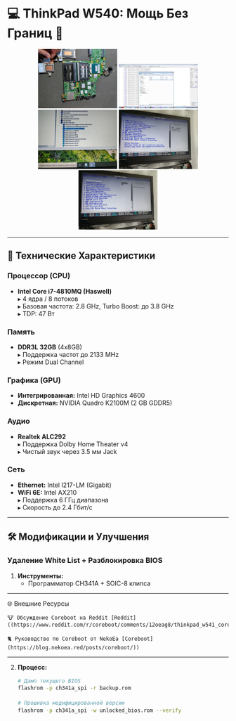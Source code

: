 # 💻 ThinkPad W540: Мощь Без Границ 🚀

<div align="center">
  <img src="images/IMG-20241220-WA0000.jpg" width="180">
  <img src="images/IMG-20241217-WA0004.jpg" width="180">
  <img src="images/IMG-20241219-WA0006.jpg" width="180" alt="Модуль Intel AX210">
  <img src="images/IMG-20241219-WA0004.jpg" width="180" alt="Интерфейс BIOS">
  <img src="images/IMG-20241219-WA0005.jpg" width="180" alt="Распайка чипа">
</div>

---

## 🔧 Технические Характеристики

### **Процессор (CPU)**
- **Intel Core i7-4810MQ (Haswell)**  
  ▸ 4 ядра / 8 потоков  
  ▸ Базовая частота: 2.8 GHz, Turbo Boost: до 3.8 GHz  
  ▸ TDP: 47 Вт  

### **Память**
- **DDR3L 32GB** (4x8GB)  
  ▸ Поддержка частот до 2133 MHz  
  ▸ Режим Dual Channel

### **Графика (GPU)**
- **Интегрированная:** Intel HD Graphics 4600  
- **Дискретная:** NVIDIA Quadro K2100M (2 GB GDDR5)  

### **Аудио**
- **Realtek ALC292**  
  ▸ Поддержка Dolby Home Theater v4  
  ▸ Чистый звук через 3.5 мм Jack

### **Сеть**
- **Ethernet:** Intel I217-LM (Gigabit)  
- **WiFi 6E:** Intel AX210  
  ▸ Поддержка 6 ГГц диапазона  
  ▸ Скорость до 2.4 Гбит/с  

---

## 🛠 Модификации и Улучшения

### **Удаление White List + Разблокировка BIOS**
1. **Инструменты:**  
   - Программатор CH341A + SOIC-8 клипса
     
---

🌐 Внешние Ресурсы

    🐮 Обсуждение Coreboot на Reddit [Reddit]((https://www.reddit.com/r/coreboot/comments/12oeag8/thinkpad_w541_coreboottianocore_guide/))

    🐈 Руководство по Coreboot от NekoEa [Coreboot](https://blog.nekoea.red/posts/coreboot/))
    
---

2. **Процесс:**
   ```bash
   # Дамп текущего BIOS
   flashrom -p ch341a_spi -r backup.rom

   # Прошивка модифицированной версии
   flashrom -p ch341a_spi -w unlocked_bios.rom --verify
